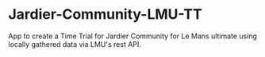 # Jardier-Community-LMU-TT
App to create a Time Trial for Jardier Community for Le Mans ultimate using locally gathered data via LMU's rest API.
